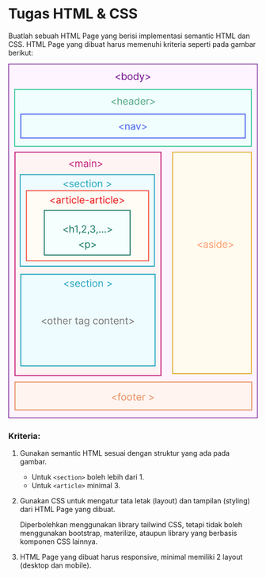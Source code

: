 # Tugas HTML & CSS

Buatlah sebuah HTML Page yang berisi implementasi semantic HTML dan CSS. HTML Page yang dibuat harus memenuhi kriteria seperti pada gambar berikut:

![Tugas 2](./implementation/assets/semantic-html.png)

### Kriteria:

1. Gunakan semantic HTML sesuai dengan struktur yang ada pada gambar.
   - Untuk `<section>` boleh lebih dari 1.
   - Untuk `<article>` minimal 3.
2. Gunakan CSS untuk mengatur tata letak (layout) dan tampilan (styling) dari HTML Page yang dibuat.

   Diperbolehkan menggunakan library tailwind CSS, tetapi tidak boleh menggunakan bootstrap, materilize, ataupun library yang berbasis komponen CSS lainnya.

3. HTML Page yang dibuat harus responsive, minimal memiliki 2 layout (desktop dan mobile).
